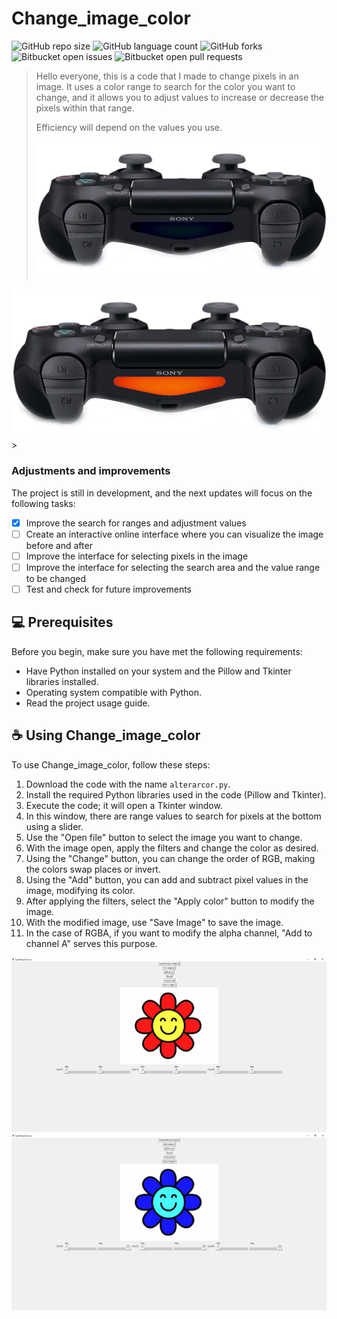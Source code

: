 # Change_image_color

![GitHub repo size](https://img.shields.io/github/repo-size/Change_image_color/README-template?style=for-the-badge)
![GitHub language count](https://img.shields.io/github/languages/count/Change_image_color/README-template?style=for-the-badge)
![GitHub forks](https://img.shields.io/github/forks/iuricode/README-template?style=for-the-badge)
![Bitbucket open issues](https://img.shields.io/bitbucket/issues/Change_image_color/README-template?style=for-the-badge)
![Bitbucket open pull requests](https://img.shields.io/bitbucket/pr-raw/Change_image_color/README-template?style=for-the-badge)


>Hello everyone, this is a code that I made to change pixels in an image. It uses a color range to search for the color you want to change, and it allows you to adjust values to increase or decrease the pixels within that range.
>
>Efficiency will depend on the values you use.
>
><img src="Controle_desligado.png" alt="DS4 LED off">


<img src="Controle_cor_vermelha.png" alt="Changed DS4 LED to red">
>

### Adjustments and improvements

The project is still in development, and the next updates will focus on the following tasks:

- [X] Improve the search for ranges and adjustment values
- [ ] Create an interactive online interface where you can visualize the image before and after
- [ ] Improve the interface for selecting pixels in the image
- [ ] Improve the interface for selecting the search area and the value range to be changed
- [ ] Test and check for future improvements

## 💻 Prerequisites

Before you begin, make sure you have met the following requirements:

- Have Python installed on your system and the Pillow and Tkinter libraries installed.
- Operating system compatible with Python.
- Read the project usage guide.

## ☕ Using Change_image_color

To use Change_image_color, follow these steps:

1. Download the code with the name `alterarcor.py`.
2. Install the required Python libraries used in the code (Pillow and Tkinter).
3. Execute the code; it will open a Tkinter window.
4. In this window, there are range values to search for pixels at the bottom using a slider.
5. Use the "Open file" button to select the image you want to change.
6. With the image open, apply the filters and change the color as desired.
7. Using the "Change" button, you can change the order of RGB, making the colors swap places or invert.
8. Using the "Add" button, you can add and subtract pixel values in the image, modifying its color.
9. After applying the filters, select the "Apply color" button to modify the image.
10. With the modified image, use "Save Image" to save the image.
11. In the case of RGBA, if you want to modify the alpha channel, "Add to channel A" serves this purpose.
<img src="exemplo.jpg" alt="Example of color before being changed">
<img src="modificada.jpg" alt="Modified image">
